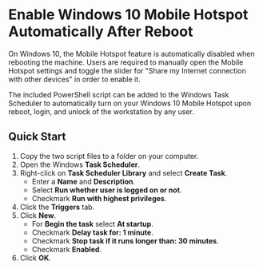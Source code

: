 Enable Windows 10 Mobile Hotspot Automatically After Reboot
===========================================================

On Windows 10, the Mobile Hotspot feature is automatically disabled when rebooting the machine. Users are required to manually open the Mobile Hotspot settings and toggle the slider for "Share my Internet connection with other devices" in order to enable it.

The included PowerShell script can be added to the Windows Task Scheduler to automatically turn on your Windows 10 Mobile Hotspot upon reboot, login, and unlock of the workstation by any user.

## Quick Start

1. Copy the two script files to a folder on your computer.
2. Open the Windows **Task Scheduler**.
3. Right-click on **Task Scheduler Library** and select **Create Task**.
    - Enter a **Name** and **Description**.
    - Select **Run whether user is logged on or not**.
    - Checkmark **Run with highest privileges**.
4. Click the **Triggers** tab.
5. Click **New**.
    - For **Begin the task** select **At startup**.
    - Checkmark **Delay task for: 1 minute**.
    - Checkmark **Stop task if it runs longer than: 30 minutes**.
    - Checkmark **Enabled**.
6. Click **OK**.